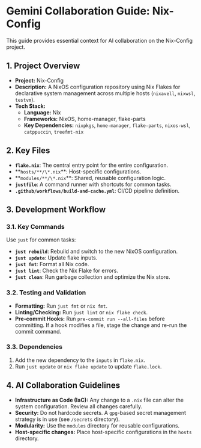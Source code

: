 # Gemini Collaboration Guide: Nix-Config

This guide provides essential context for AI collaboration on the Nix-Config project.

## 1. Project Overview

- **Project:** Nix-Config
- **Description:** A NixOS configuration repository using Nix Flakes for declarative system management across multiple hosts (`nixavell`, `nixwsl`, `testvm`).
- **Tech Stack:**
  - **Language:** Nix
  - **Frameworks:** NixOS, home-manager, flake-parts
  - **Key Dependencies:** `nixpkgs`, `home-manager`, `flake-parts`, `nixos-wsl`, `catppuccin`, `treefmt-nix`

## 2. Key Files

- **`flake.nix`**: The central entry point for the entire configuration.
- **`hosts/**/\*.nix`\*\*: Host-specific configurations.
- **`modules/**/\*.nix`\*\*: Shared, reusable configuration logic.
- **`justfile`**: A command runner with shortcuts for common tasks.
- **`.github/workflows/build-and-cache.yml`**: CI/CD pipeline definition.

## 3. Development Workflow

### 3.1. Key Commands

Use `just` for common tasks:

- **`just rebuild`**: Rebuild and switch to the new NixOS configuration.
- **`just update`**: Update flake inputs.
- **`just fmt`**: Format all Nix code.
- **`just lint`**: Check the Nix Flake for errors.
- **`just clean`**: Run garbage collection and optimize the Nix store.

### 3.2. Testing and Validation

- **Formatting:** Run `just fmt` or `nix fmt`.
- **Linting/Checking:** Run `just lint` or `nix flake check`.
- **Pre-commit Hooks:** Run `pre-commit run --all-files` before committing. If a hook modifies a file, stage the change and re-run the commit command.

### 3.3. Dependencies

1.  Add the new dependency to the `inputs` in `flake.nix`.
2.  Run `just update` or `nix flake update` to update `flake.lock`.

## 4. AI Collaboration Guidelines

- **Infrastructure as Code (IaC):** Any change to a `.nix` file can alter the system configuration. Review all changes carefully.
- **Security:** Do not hardcode secrets. A `gpg`-based secret management strategy is in use (see `/secrets` directory).
- **Modularity:** Use the `modules` directory for reusable configurations.
- **Host-specific changes:** Place host-specific configurations in the `hosts` directory.
